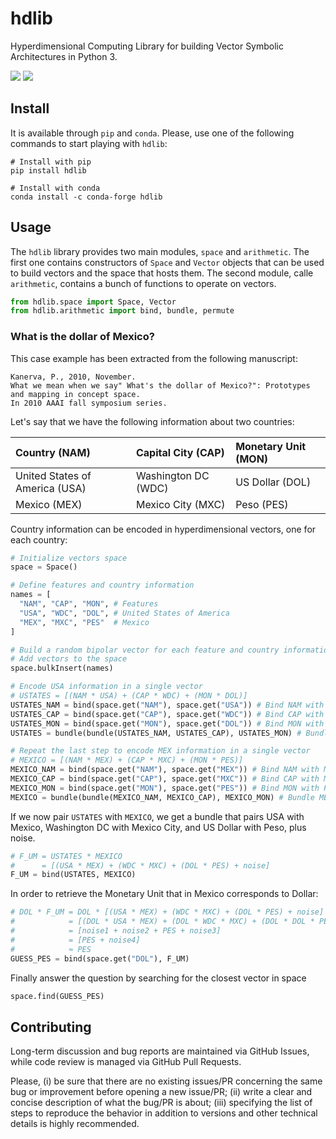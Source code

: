# hdlib
Hyperdimensional Computing Library for building Vector Symbolic Architectures in Python 3.

<img src="https://anaconda.org/conda-forge/hdlib/badges/version.svg"> <img src="https://anaconda.org/conda-forge/hdlib/badges/downloads.svg">

## Install

It is available through `pip` and `conda`.
Please, use one of the following commands to start playing with `hdlib`:

```
# Install with pip
pip install hdlib

# Install with conda
conda install -c conda-forge hdlib
```

## Usage

The `hdlib` library provides two main modules, `space` and `arithmetic`. The first one contains constructors of `Space` and `Vector` objects that can be used to build vectors and the space that hosts them. The second module, calle `arithmetic`, contains a bunch of functions to operate on vectors.

```python
from hdlib.space import Space, Vector
from hdlib.arithmetic import bind, bundle, permute
```

### What is the dollar of Mexico?

This case example has been extracted from the following manuscript:
```
Kanerva, P., 2010, November. 
What we mean when we say" What's the dollar of Mexico?": Prototypes and mapping in concept space. 
In 2010 AAAI fall symposium series.
```

Let's say that we have the following information about two countries:

| Country (NAM)                       | Capital City (CAP)  | Monetary Unit (MON)  |
| :---------------------------------- |:--------------------| :--------------------|
| United States of America (USA)      | Washington DC (WDC) | US Dollar (DOL)      |
| Mexico (MEX)                        | Mexico City (MXC)   | Peso (PES)           |

Country information can be encoded in hyperdimensional vectors, one for each country:

```python
# Initialize vectors space
space = Space()

# Define features and country information
names = [
  "NAM", "CAP", "MON", # Features
  "USA", "WDC", "DOL", # United States of America
  "MEX", "MXC", "PES"  # Mexico
]

# Build a random bipolar vector for each feature and country information
# Add vectors to the space
space.bulkInsert(names)

# Encode USA information in a single vector
# USTATES = [(NAM * USA) + (CAP * WDC) + (MON * DOL)]
USTATES_NAM = bind(space.get("NAM"), space.get("USA")) # Bind NAM with USA
USTATES_CAP = bind(space.get("CAP"), space.get("WDC")) # Bind CAP with WDC
USTATES_MON = bind(space.get("MON"), space.get("DOL")) # Bind MON with DOL
USTATES = bundle(bundle(USTATES_NAM, USTATES_CAP), USTATES_MON) # Bundle USTATES_NAM, USTATES_CAP, and USTATES_MON

# Repeat the last step to encode MEX information in a single vector
# MEXICO = [(NAM * MEX) + (CAP * MXC) + (MON * PES)]
MEXICO_NAM = bind(space.get("NAM"), space.get("MEX")) # Bind NAM with MEX
MEXICO_CAP = bind(space.get("CAP"), space.get("MXC")) # Bind CAP with MXC
MEXICO_MON = bind(space.get("MON"), space.get("PES")) # Bind MON with PES
MEXICO = bundle(bundle(MEXICO_NAM, MEXICO_CAP), MEXICO_MON) # Bundle MEXICO_NAM, MEXICO_CAP, and MEXICO_MON
```

If we now pair `USTATES` with `MEXICO`, we get a bundle that pairs USA with Mexico, Washington DC with Mexico City, and US Dollar with Peso, plus noise.
```python
# F_UM = USTATES * MEXICO
#      = [(USA * MEX) + (WDC * MXC) + (DOL * PES) + noise]
F_UM = bind(USTATES, MEXICO)
```

In order to retrieve the Monetary Unit that in Mexico corresponds to Dollar:
```python
# DOL * F_UM = DOL * [(USA * MEX) + (WDC * MXC) + (DOL * PES) + noise]
#            = [(DOL * USA * MEX) + (DOL * WDC * MXC) + (DOL * DOL * PES) + (DOL * noise)]
#            = [noise1 + noise2 + PES + noise3]
#            = [PES + noise4]
#            ≈ PES
GUESS_PES = bind(space.get("DOL"), F_UM)
```

Finally answer the question by searching for the closest vector in space
```python
space.find(GUESS_PES)
```

## Contributing

Long-term discussion and bug reports are maintained via GitHub Issues, while code review is managed via GitHub Pull Requests.

Please, (i) be sure that there are no existing issues/PR concerning the same bug or improvement before opening a new issue/PR; (ii) write a clear and concise description of what the bug/PR is about; (iii) specifying the list of steps to reproduce the behavior in addition to versions and other technical details is highly recommended.
